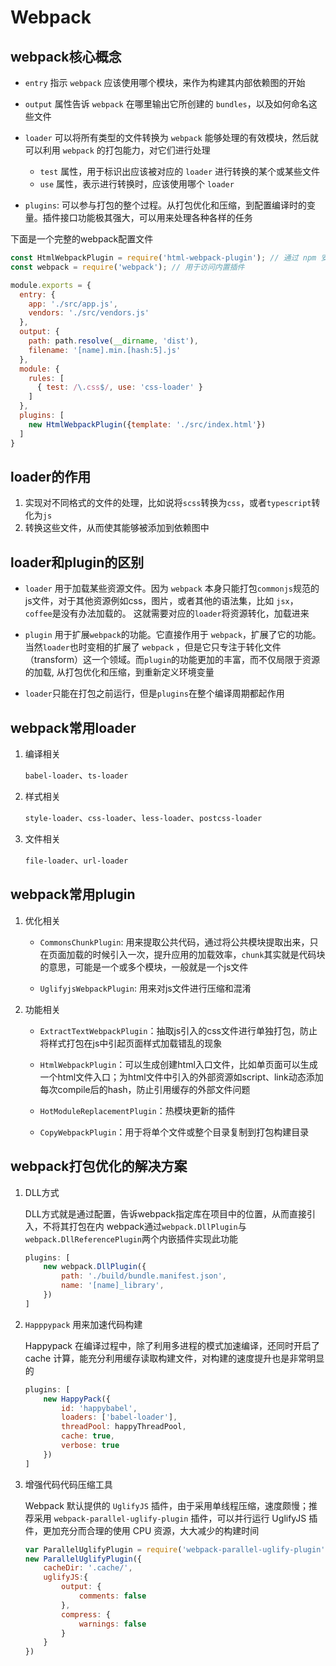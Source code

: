 # Webpack

## webpack核心概念

- `entry` 指示 `webpack` 应该使用哪个模块，来作为构建其内部依赖图的开始

- `output` 属性告诉 `webpack` 在哪里输出它所创建的 `bundles`，以及如何命名这些文件

- `loader` 可以将所有类型的文件转换为 `webpack` 能够处理的有效模块，然后就可以利用 `webpack` 的打包能力，对它们进行处理

  - `test` 属性，用于标识出应该被对应的 `loader` 进行转换的某个或某些文件
  - `use` 属性，表示进行转换时，应该使用哪个 `loader`

- `plugins`: 可以参与打包的整个过程。从打包优化和压缩，到配置编译时的变量。插件接口功能极其强大，可以用来处理各种各样的任务

下面是一个完整的webpack配置文件

``` js
const HtmlWebpackPlugin = require('html-webpack-plugin'); // 通过 npm 安装
const webpack = require('webpack'); // 用于访问内置插件

module.exports = {
  entry: {
    app: './src/app.js',
    vendors: './src/vendors.js'
  },
  output: {
    path: path.resolve(__dirname, 'dist'),
    filename: '[name].min.[hash:5].js'
  },
  module: {
    rules: [
      { test: /\.css$/, use: 'css-loader' }
    ]
  },
  plugins: [
    new HtmlWebpackPlugin({template: './src/index.html'})
  ]
}
```

## loader的作用

1. 实现对不同格式的文件的处理，比如说将`scss`转换为`css`，或者`typescript`转化为`js`
2. 转换这些文件，从而使其能够被添加到依赖图中

## loader和plugin的区别

- `loader` 用于加载某些资源文件。因为 `webpack` 本身只能打包`commonjs`规范的js文件，对于其他资源例如css，图片，或者其他的语法集，比如 `jsx`， `coffee`是没有办法加载的。 这就需要对应的`loader`将资源转化，加载进来

- `plugin` 用于扩展`webpack`的功能。它直接作用于 `webpack`，扩展了它的功能。当然`loader`也时变相的扩展了 `webpack` ，但是它只专注于转化文件（transform）这一个领域。而`plugin`的功能更加的丰富，而不仅局限于资源的加载, 从打包优化和压缩，到重新定义环境变量

- `loader`只能在打包之前运行，但是`plugins`在整个编译周期都起作用

## webpack常用loader

1. 编译相关

   `babel-loader`、`ts-loader`

2. 样式相关

   `style-loader`、`css-loader`、`less-loader`、`postcss-loader`

3. 文件相关

   `file-loader`、`url-loader`

## webpack常用plugin

1. 优化相关

   - `CommonsChunkPlugin`: 用来提取公共代码，通过将公共模块提取出来，只在页面加载的时候引入一次，提升应用的加载效率，`chunk`其实就是代码块的意思，可能是一个或多个模块，一般就是一个js文件

   - `UglifyjsWebpackPlugin`: 用来对js文件进行压缩和混淆

2. 功能相关

   - `ExtractTextWebpackPlugin`：抽取js引入的css文件进行单独打包，防止将样式打包在js中引起页面样式加载错乱的现象

   - `HtmlWebpackPlugin`：可以生成创建html入口文件，比如单页面可以生成一个html文件入口；为html文件中引入的外部资源如script、link动态添加每次compile后的hash，防止引用缓存的外部文件问题

   - `HotModuleReplacementPlugin`：热模块更新的插件

   - `CopyWebpackPlugin`：用于将单个文件或整个目录复制到打包构建目录

## webpack打包优化的解决方案

1. DLL方式

    DLL方式就是通过配置，告诉webpack指定库在项目中的位置，从而直接引入，不将其打包在内
    webpack通过`webpack.DllPlugin`与`webpack.DllReferencePlugin`两个内嵌插件实现此功能

    ``` js
    plugins: [
        new webpack.DllPlugin({
            path: './build/bundle.manifest.json',
            name: '[name]_library',
        })
    ]
    ```

2. `Happpypack` 用来加速代码构建

    Happypack 在编译过程中，除了利用多进程的模式加速编译，还同时开启了 cache 计算，能充分利用缓存读取构建文件，对构建的速度提升也是非常明显的

    ``` js
    plugins: [
        new HappyPack({
            id: 'happybabel',
            loaders: ['babel-loader'],
            threadPool: happyThreadPool,
            cache: true,
            verbose: true
        })
    ]
    ```

3. 增强代码代码压缩工具

    Webpack 默认提供的 `UglifyJS` 插件，由于采用单线程压缩，速度颇慢；推荐采用 `webpack-parallel-uglify-plugin` 插件，可以并行运行 UglifyJS 插件，更加充分而合理的使用 CPU 资源，大大减少的构建时间

    ``` js
    var ParallelUglifyPlugin = require('webpack-parallel-uglify-plugin');
    new ParallelUglifyPlugin({
        cacheDir: '.cache/',
        uglifyJS:{
            output: {
                comments: false
            },
            compress: {
                warnings: false
            }
        }
    })
    ```